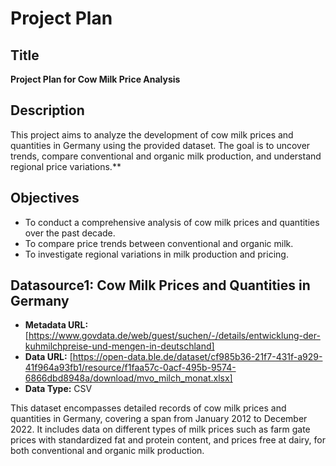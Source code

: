 # Project Plan

## Title
**Project Plan for Cow Milk Price Analysis**

## Description
This project aims to analyze the development of cow milk prices and quantities in Germany using the provided dataset. The goal is to uncover trends, compare conventional and organic milk production, and understand regional price variations.**

## Objectives
- To conduct a comprehensive analysis of cow milk prices and quantities over the past decade.
- To compare price trends between conventional and organic milk.
- To investigate regional variations in milk production and pricing.

## Datasource1: Cow Milk Prices and Quantities in Germany

- **Metadata URL:** [https://www.govdata.de/web/guest/suchen/-/details/entwicklung-der-kuhmilchpreise-und-mengen-in-deutschland]
- **Data URL:** [https://open-data.ble.de/dataset/cf985b36-21f7-431f-a929-41f964a93fb1/resource/f1faa57c-0acf-495b-9574-6866dbd8948a/download/mvo_milch_monat.xlsx]
- **Data Type:** CSV


This dataset encompasses detailed records of cow milk prices and quantities in Germany, covering a span from January 2012 to December 2022. It includes data on different types of milk prices such as farm gate prices with standardized fat and protein content, and prices free at dairy, for both conventional and organic milk production.


